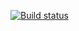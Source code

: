 [![Build status](https://ci.appveyor.com/api/projects/status/x0gvoyu04xtsgxcd?svg=true)](https://ci.appveyor.com/project/ApecsDm/requestorder)